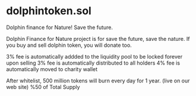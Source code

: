 # dolphintoken.sol

Dolphin finance for Nature!
Save the future.

Dolphin Finance for Nature project is for save the future, save the nature. 
If you buy and sell dolphin token, you will donate too. 

3% fee is automatically addded to the liquidity pool to be locked forever upon selling
3% fee is automatically distributed to all holders
4% fee is automatically moved to charity wallet

After whitelist, 500 million tokens will burn every day for 1 year. (live on our web site)
%50 of Total Supply
